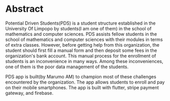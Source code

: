 # Abstract
Potential Driven Students(PDS) is a student structure established in the University Of Limpopo by students(I am one of them) in the school of mathematics and computer sciences. PDS assists fellow students in the school of mathematics and computer sciences with their modules in terms of extra classes. However, before getting help from this organization, the student should first fill a manual form and then deposit some fees in the organization's bank account. This manual process for the enrollment of students is an inconvenience in many ways. Among these inconveniences, one of them is the poor data management of the students.

PDS app is built(by Marumo AM) to champion most of these challenges encountered by the organization. The app allows students to enroll and pay on their mobile smartphones. The app is built with flutter, stripe payment gateway, and firebase.
